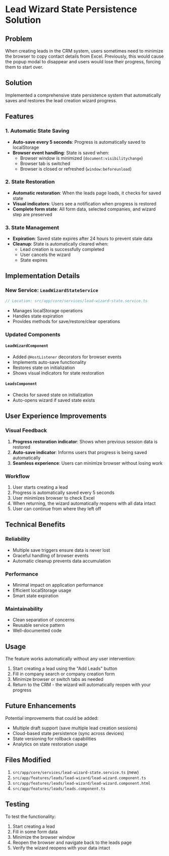 # Lead Wizard State Persistence Solution

## Problem
When creating leads in the CRM system, users sometimes need to minimize the browser to copy contact details from Excel. Previously, this would cause the popup modal to disappear and users would lose their progress, forcing them to start over.

## Solution
Implemented a comprehensive state persistence system that automatically saves and restores the lead creation wizard progress.

## Features

### 1. Automatic State Saving
- **Auto-save every 5 seconds**: Progress is automatically saved to localStorage
- **Browser event handling**: State is saved when:
  - Browser window is minimized (`document:visibilitychange`)
  - Browser tab is switched
  - Browser is closed or refreshed (`window:beforeunload`)

### 2. State Restoration
- **Automatic restoration**: When the leads page loads, it checks for saved state
- **Visual indicators**: Users see a notification when progress is restored
- **Complete form state**: All form data, selected companies, and wizard step are preserved

### 3. State Management
- **Expiration**: Saved state expires after 24 hours to prevent stale data
- **Cleanup**: State is automatically cleared when:
  - Lead creation is successfully completed
  - User cancels the wizard
  - State expires

## Implementation Details

### New Service: `LeadWizardStateService`
```typescript
// Location: src/app/core/services/lead-wizard-state.service.ts
```
- Manages localStorage operations
- Handles state expiration
- Provides methods for save/restore/clear operations

### Updated Components

#### `LeadWizardComponent`
- Added `@HostListener` decorators for browser events
- Implements auto-save functionality
- Restores state on initialization
- Shows visual indicators for state restoration

#### `LeadsComponent`
- Checks for saved state on initialization
- Auto-opens wizard if saved state exists

## User Experience Improvements

### Visual Feedback
1. **Progress restoration indicator**: Shows when previous session data is restored
2. **Auto-save indicator**: Informs users that progress is being saved automatically
3. **Seamless experience**: Users can minimize browser without losing work

### Workflow
1. User starts creating a lead
2. Progress is automatically saved every 5 seconds
3. User minimizes browser to check Excel
4. When returning, the wizard automatically reopens with all data intact
5. User can continue from where they left off

## Technical Benefits

### Reliability
- Multiple save triggers ensure data is never lost
- Graceful handling of browser events
- Automatic cleanup prevents data accumulation

### Performance
- Minimal impact on application performance
- Efficient localStorage usage
- Smart state expiration

### Maintainability
- Clean separation of concerns
- Reusable service pattern
- Well-documented code

## Usage

The feature works automatically without any user intervention:

1. Start creating a lead using the "Add Leads" button
2. Fill in company search or company creation form
3. Minimize browser or switch tabs as needed
4. Return to the CRM - the wizard will automatically reopen with your progress

## Future Enhancements

Potential improvements that could be added:
- Multiple draft support (save multiple lead creation sessions)
- Cloud-based state persistence (sync across devices)
- State versioning for rollback capabilities
- Analytics on state restoration usage

## Files Modified

1. `src/app/core/services/lead-wizard-state.service.ts` (new)
2. `src/app/features/leads/lead-wizard/lead-wizard.component.ts`
3. `src/app/features/leads/lead-wizard/lead-wizard.component.html`
4. `src/app/features/leads/leads.component.ts`

## Testing

To test the functionality:
1. Start creating a lead
2. Fill in some form data
3. Minimize the browser window
4. Reopen the browser and navigate back to the leads page
5. Verify the wizard reopens with your data intact
